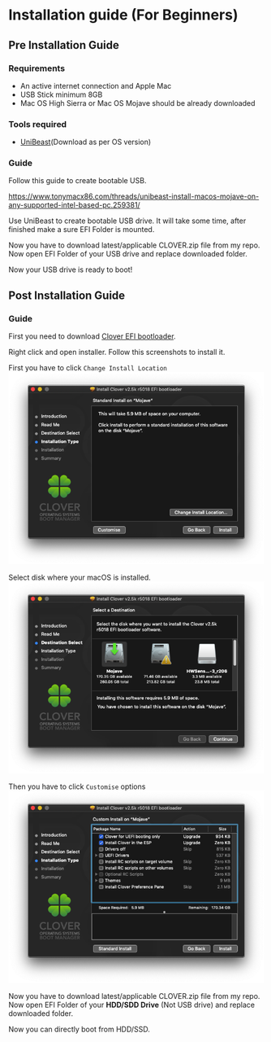 # Installation guide (For Beginners)

## Pre Installation Guide

### Requirements
 - An active internet connection and Apple Mac
 - USB Stick minimum 8GB
 - Mac OS High Sierra or Mac OS Mojave should be already downloaded
 
### Tools required
 - [UniBeast](https://www.tonymacx86.com/resources/categories/tonymacx86-downloads.3)(Download as per OS version)
 

 ### Guide
 Follow this guide to create bootable USB.

 https://www.tonymacx86.com/threads/unibeast-install-macos-mojave-on-any-supported-intel-based-pc.259381/

 Use UniBeast to create bootable USB drive. It will take some time, after finished make a sure EFI Folder is mounted. 

 Now you have to download latest/applicable CLOVER.zip file from my repo. Now open EFI Folder of your USB drive and replace downloaded folder.

 Now your USB drive is ready to boot!

 ## Post Installation Guide

 ### Guide
 
 First you need to download [Clover EFI bootloader](https://sourceforge.net/projects/cloverefiboot/).

 Right click and open installer. Follow this screenshots to install it.

 First you have to click `Change Install Location`
 ![alt text](assets/Screenshots/clover_installer_1.png)

 Select disk where your macOS is installed.
 ![alt text](assets/Screenshots/clover_installer_2.png)

 Then you have to click `Customise` options
 ![alt text](assets/Screenshots/clover_installer_3.png)

 Now you have to download latest/applicable CLOVER.zip file from my repo. Now open EFI Folder of your **HDD/SDD Drive** (Not USB drive) and replace downloaded folder.

 Now you can directly boot from HDD/SSD.